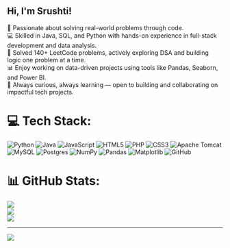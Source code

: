 <h2>Hi, I'm Srushti!</h2>
🌟 Passionate about solving real-world problems through code.<br/>
💻 Skilled in Java, SQL, and Python with hands-on experience in full-stack development and data analysis.<br/>
🧠 Solved 140+ LeetCode problems, actively exploring DSA and building logic one problem at a time.<br/>
📊 Enjoy working on data-driven projects using tools like Pandas, Seaborn, and Power BI.<br/>
🚀 Always curious, always learning — open to building and collaborating on impactful tech projects.<br/>


# 💻 Tech Stack:
![Python](https://img.shields.io/badge/python-3670A0?style=for-the-badge&logo=python&logoColor=ffdd54) ![Java](https://img.shields.io/badge/java-%23ED8B00.svg?style=for-the-badge&logo=openjdk&logoColor=white) ![JavaScript](https://img.shields.io/badge/javascript-%23323330.svg?style=for-the-badge&logo=javascript&logoColor=%23F7DF1E) ![HTML5](https://img.shields.io/badge/html5-%23E34F26.svg?style=for-the-badge&logo=html5&logoColor=white) ![PHP](https://img.shields.io/badge/php-%23777BB4.svg?style=for-the-badge&logo=php&logoColor=white) ![CSS3](https://img.shields.io/badge/css3-%231572B6.svg?style=for-the-badge&logo=css3&logoColor=white) ![Apache Tomcat](https://img.shields.io/badge/apache%20tomcat-%23F8DC75.svg?style=for-the-badge&logo=apache-tomcat&logoColor=black) ![MySQL](https://img.shields.io/badge/mysql-4479A1.svg?style=for-the-badge&logo=mysql&logoColor=white) ![Postgres](https://img.shields.io/badge/postgres-%23316192.svg?style=for-the-badge&logo=postgresql&logoColor=white) ![NumPy](https://img.shields.io/badge/numpy-%23013243.svg?style=for-the-badge&logo=numpy&logoColor=white) ![Pandas](https://img.shields.io/badge/pandas-%23150458.svg?style=for-the-badge&logo=pandas&logoColor=white) ![Matplotlib](https://img.shields.io/badge/Matplotlib-%23ffffff.svg?style=for-the-badge&logo=Matplotlib&logoColor=black) ![GitHub](https://img.shields.io/badge/github-%23121011.svg?style=for-the-badge&logo=github&logoColor=white)
# 📊 GitHub Stats:
![](https://github-readme-stats.vercel.app/api?username=SrushtiSB04&theme=dark&hide_border=false&include_all_commits=false&count_private=false)<br/>
![](https://nirzak-streak-stats.vercel.app/?user=SrushtiSB04&theme=dark&hide_border=false)<br/>
![](https://github-readme-stats.vercel.app/api/top-langs/?username=SrushtiSB04&theme=dark&hide_border=false&include_all_commits=false&count_private=false&layout=compact)

---
[![](https://visitcount.itsvg.in/api?id=SrushtiSB04&icon=0&color=0)](https://visitcount.itsvg.in)

<!-- Proudly created with GPRM ( https://gprm.itsvg.in ) -->
